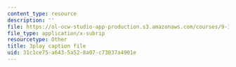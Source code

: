 ```yaml
---
content_type: resource
description: ''
file: https://ol-ocw-studio-app-production.s3.amazonaws.com/courses/9-14-brain-structure-and-its-origins-spring-2014/31c1ce75a6435a528a07c73837a4901e_555133.vtt
file_type: application/x-subrip
resourcetype: Other
title: 3play caption file
uid: 31c1ce75-a643-5a52-8a07-c73837a4901e
---
```

